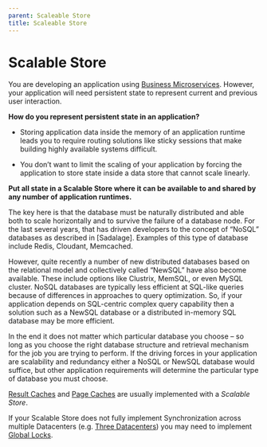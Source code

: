 ```yaml
---
parent: Scaleable Store
title: Scaleable Store
---
```

# Scalable Store

You are developing an application using [Business Microservices](../Microservices/Business-Microservice.md). However, your application will need persistent state to represent current and previous user interaction.

**How do you represent persistent state in an application?**

-   Storing application data inside the memory of an application runtime leads you to require routing solutions like sticky sessions that make building highly available systems difficult.

-   You don’t want to limit the scaling of your application by forcing the application to store state inside a data store that cannot scale linearly.

**Put all state in a Scalable Store where it can be available to and shared by any number of application runtimes.**

The key here is that the database must be naturally distributed and able both to scale horizontally and to survive the failure of a database node. For the last several years, that has driven developers to the concept of “NoSQL” databases as described in \[Sadalage\]. Examples of this type of database include Redis, Cloudant, Memcached.

However, quite recently a number of new distributed databases based on the relational model and collectively called “NewSQL” have also become available. These include options like Clustrix, MemSQL, or even MySQL cluster. NoSQL databases are typically less efficient at SQL-like queries because of differences in approaches to query optimization. So, if your application depends on SQL-centric complex query capability then a solution such as a NewSQL database or a distributed in-memory SQL database may be more efficient.

In the end it does not matter which particular database you choose – so long as you choose the right database structure and retrieval mechanism for the job you are trying to perform. If the driving forces in your application are scalability and redundancy either a NoSQL or NewSQL database would suffice, but other application requirements will determine the particular type of database you must choose.

[Result Caches](../Cloud-Native-Architecture/Result-Cache.md) and [Page Caches](../Cloud-Native-Architecture/Page-Cache.md) are usually implemented with a *Scalable Store*.

If your Scalable Store does not fully implement Synchronization across multiple Datacenters (e.g. [Three Datacenters](../Cloud-Native-DevOps/Three-Data-Centers.md)) you may need to implement [Global Locks](Global-Locks.md).
